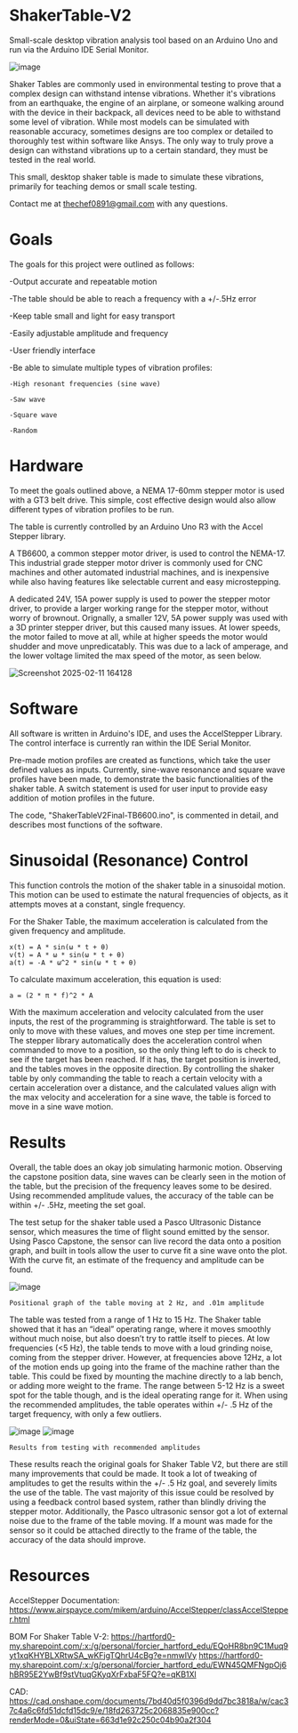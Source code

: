 # ShakerTable-V2
Small-scale desktop vibration analysis tool based on an Arduino Uno and run via the Arduino IDE Serial Monitor.

![image](https://github.com/user-attachments/assets/818b4593-0860-4558-b228-9afc340b0cef)

Shaker Tables are commonly used in environmental testing to prove that a complex design can withstand intense vibrations. Whether it's vibrations from an earthquake, the engine of an airplane, or someone walking around with the device in their backpack, all devices need to be able to withstand some level of vibration. While most models can be simulated with reasonable accuracy, sometimes designs are too complex or detailed to thoroughly test within software like Ansys. The only way to truly prove a design can withstand vibrations up to a certain standard, they must be tested in the real world.

This small, desktop shaker table is made to simulate these vibrations, primarily for teaching demos or small scale testing.

Contact me at thechef0891@gmail.com with any questions.

# Goals
The goals for this project were outlined as follows:

-Output accurate and repeatable motion

-The table should be able to reach a frequency with a +/-.5Hz error

-Keep table small and light for easy transport

-Easily adjustable amplitude and frequency

-User friendly interface

-Be able to simulate multiple types of vibration profiles:

    -High resonant frequencies (sine wave)
    
    -Saw wave
    
    -Square wave
    
    -Random 


# Hardware
To meet the goals outlined above, a NEMA 17-60mm stepper motor is used with a GT3 belt drive. This simple, cost effective design would also allow different types of vibration profiles to be run.

The table is currently controlled by an Arduino Uno R3 with the Accel Stepper library. 

A TB6600, a common stepper motor driver, is used to control the NEMA-17. This industrial grade stepper motor driver is commonly used for CNC machines and other automated industrial machines, and is inexpensive while also having features like selectable current and easy microstepping. 

A dedicated 24V, 15A power supply is used to power the stepper motor driver, to provide a larger working range for the stepper motor, without worry of brownout. Orignally, a smaller 12V, 5A power supply was used with a 3D printer stepper driver, but this caused many issues. At lower speeds, the motor failed to move at all, while at higher speeds the motor would shudder and move unpredicatably. This was due to a lack of amperage, and the lower voltage limited the max speed of the motor, as seen below. 

![Screenshot 2025-02-11 164128](https://github.com/user-attachments/assets/93bf9890-6eea-4ea7-b9e4-4a03056dfb68)


# Software
All software is written in Arduino's IDE, and uses the AccelStepper Library. The control interface is currently ran within the IDE Serial Monitor.

Pre-made motion profiles are created as functions, which take the user defined values as inputs. Currently, sine-wave resonance and square wave profiles have been made, to demonstrate the basic functionalities of the shaker table. A switch statement is used for user input to provide easy addition of motion profiles in the future. 

The code, "ShakerTableV2Final-TB6600.ino", is commented in detail, and describes most functions of the software.

# Sinusoidal (Resonance) Control
This function controls the motion of the shaker table in a sinusoidal motion. This motion can be used to estimate the natural frequencies of objects, as it attempts moves at a constant, single frequency. 

For the Shaker Table, the maximum acceleration is calculated from the given frequency and amplitude. 

    x(t) = A * sin(ω * t + θ)
    v(t) = A * ω * sin(ω * t + θ)
    a(t) = -A * ω^2 * sin(ω * t + θ)

To calculate maximum acceleration, this equation is used:

    a = (2 * π * f)^2 * A

With the maximum acceleration and velocity calculated from the user inputs, the rest of the programming is straightforward. The table is set to only to move with these values, and moves one step per time increment. The stepper library automatically does the acceleration control when commanded to move to a position, so the only thing left to do is check to see if the target has been reached. If it has, the target position is inverted, and the tables moves in the opposite direction. By controlling the shaker table by only commanding the table to reach a certain velocity with a certain acceleration over a distance, and the calculated values align with the max velocity and acceleration for a sine wave, the table is forced to move in a sine wave motion.


# Results
Overall, the table does an okay job simulating harmonic motion. Observing the capstone position data, sine waves can be clearly seen in the motion of the table, but the precision of the frequency leaves some to be desired. Using recommended amplitude values, the accuracy of the table can be within +/- .5Hz, meeting the set goal.

The test setup for the shaker table used a Pasco Ultrasonic Distance sensor, which measures the time of flight sound emitted by the sensor. Using Pasco Capstone, the sensor can live record the data onto a position graph, and built in tools allow the user to curve fit a sine wave onto the plot. With the curve fit, an estimate of the frequency and amplitude can be found. 

![image](https://github.com/user-attachments/assets/4fbc3e71-d5fd-4168-aefc-29e7e5dc6375)

    Positional graph of the table moving at 2 Hz, and .01m amplitude

The table was tested from a range of 1 Hz to 15 Hz. The Shaker table showed that it has an “ideal” operating range, where it moves smoothly without much noise, but also doesn’t try to rattle itself to pieces. At low frequencies (<5 Hz), the table tends to move with a loud grinding noise, coming from the stepper driver. However, at frequencies above 12Hz, a lot of the motion ends up going into the frame of the machine rather than the table. This could be fixed by mounting the machine directly to a lab bench, or adding more weight to the frame. The range between 5-12 Hz is a sweet spot for the table though, and is the ideal operating range for it. When using the recommended amplitudes, the table operates within +/- .5 Hz of the target frequency, with only a few outliers. 


![image](https://github.com/user-attachments/assets/b3c5650b-2771-4f5a-85d0-b2238917248b)
![image](https://github.com/user-attachments/assets/3b7dce98-699d-4e47-968e-0bbc43ad955f)


    Results from testing with recommended amplitudes

These results reach the original goals for Shaker Table V2, but there are still many improvements that could be made. It took a lot of tweaking of amplitudes to get the results within the +/- .5 Hz goal, and severely limits the use of the table. The vast majority of this issue could be resolved by using a feedback control based system, rather than blindly driving the stepper motor. Additionally, the Pasco ultrasonic sensor got a lot of external noise due to the frame of the table moving. If a mount was made for the sensor so it could be attached directly to the frame of the table, the accuracy of the data should improve.


# Resources
AccelStepper Documentation:
https://www.airspayce.com/mikem/arduino/AccelStepper/classAccelStepper.html 

BOM For Shaker Table V-2:
https://hartford0-my.sharepoint.com/:x:/g/personal/forcier_hartford_edu/EQoHR8bn9C1Muq9yt1xqKHYBLXRtwSA_wKFjgTQhrU4cBg?e=nmwIVy 
https://hartford0-my.sharepoint.com/:x:/g/personal/forcier_hartford_edu/EWN45QMFNgpOj6hBR95E2YwBf9stVtuqGKyqXrFxbaF5FQ?e=qKB1Xl 

CAD:
https://cad.onshape.com/documents/7bd40d5f0396d9dd7bc3818a/w/cac37c4a6c6fd51dcfd15dc9/e/18fd263725c2068835e900cc?renderMode=0&uiState=663d1e92c250c04b90a2f304 

